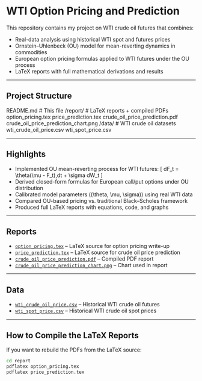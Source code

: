 # WTI Option Pricing and Prediction

This repository contains my project on WTI crude oil futures that combines:

- Real-data analysis using historical WTI spot and futures prices  
- Ornstein–Uhlenbeck (OU) model for mean-reverting dynamics in commodities  
- European option pricing formulas applied to WTI futures under the OU process  
- LaTeX reports with full mathematical derivations and results  

---

## Project Structure

README.md # This file
/report/ # LaTeX reports + compiled PDFs
option_pricing.tex
price_prediction.tex
crude_oil_price_prediction.pdf
crude_oil_price_prediction_chart.png
/data/ # WTI crude oil datasets
wti_crude_oil_price.csv
wti_spot_price.csv


---

## Highlights

- Implemented OU mean-reverting process for WTI futures:
  \[
    dF_t = \theta(\mu - F_t)\,dt + \sigma dW_t
  \]
- Derived closed-form formulas for European call/put options under OU distribution  
- Calibrated model parameters \((\theta, \mu, \sigma)\) using real WTI data  
- Compared OU-based pricing vs. traditional Black–Scholes framework  
- Produced full LaTeX reports with equations, code, and graphs  

---

## Reports

- [`option_pricing.tex`](report/option_pricing.tex) – LaTeX source for option pricing write-up  
- [`price_prediction.tex`](report/price_prediction.tex) – LaTeX source for crude oil price prediction  
- [`crude_oil_price_prediction.pdf`](report/crude_oil_price_prediction.pdf) – Compiled PDF report  
- [`crude_oil_price_prediction_chart.png`](report/crude_oil_price_prediction_chart.png) – Chart used in report  

---

## Data

- [`wti_crude_oil_price.csv`](data/wti_crude_oil_price.csv) – Historical WTI crude oil futures  
- [`wti_spot_price.csv`](data/wti_spot_price.csv) – Historical WTI crude oil spot prices  

---

## How to Compile the LaTeX Reports

If you want to rebuild the PDFs from the LaTeX source:

```bash
cd report
pdflatex option_pricing.tex
pdflatex price_prediction.tex

